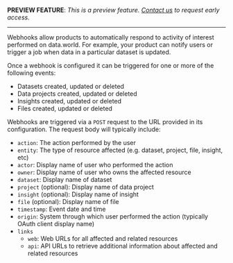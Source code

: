 **PREVIEW FEATURE**: *This is a preview feature. [Contact us](https://help.data.world/hc/en-us/requests/new) to request early access.*

---

Webhooks allow products to automatically respond to activity of interest performed on data.world.
For example, your product can notify users or trigger a job when data in a particular dataset is
updated.

Once a webhook is configured it can be triggered for one or more of the following events:

- Datasets created, updated or deleted
- Data projects created, updated or deleted
- Insights created, updated or deleted
- Files created, updated or deleted

Webhooks are triggered via a `POST` request to the URL provided in its configuration. The request
body will typically include:

- `action`: The action performed by the user
- `entity`: The type of resource affected (e.g. dataset, project, file, insight, etc)
- `actor`: Display name of user who performed the action
- `owner`: Display name of user who owns the affected resource
- `dataset`: Display name of dataset
- `project` (optional): Display name of data project
- `insight` (optional): Display name of insight
- `file` (optional): Display name of file
- `timestamp`: Event date and time
- `origin`: System through which user performed the action (typically OAuth client display name)
- `links`
  - `web`: Web URLs for all affected and related resources
  - `api`: API URLs to retrieve additional information about affected and related resources

